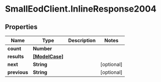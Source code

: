 # SmallEodClient.InlineResponse2004

## Properties

Name | Type | Description | Notes
------------ | ------------- | ------------- | -------------
**count** | **Number** |  | 
**results** | [**[ModelCase]**](ModelCase.md) |  | 
**next** | **String** |  | [optional] 
**previous** | **String** |  | [optional] 


